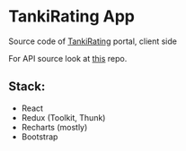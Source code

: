 # TankiRating App

Source code of [TankiRating](https://tankirating.org) portal, client side 

For API source look at [this](https://github.com/kraskden/tankirating-api) repo. 

## Stack: 
* React
* Redux (Toolkit, Thunk)
* Recharts (mostly)
* Bootstrap